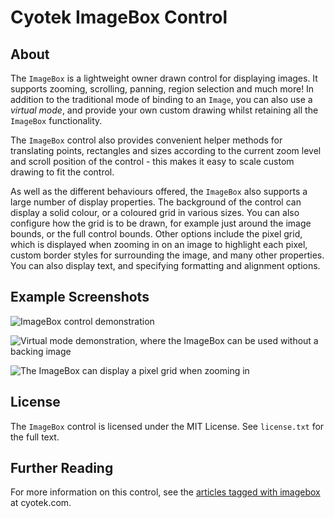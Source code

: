 # Cyotek ImageBox Control

## About
The `ImageBox` is a lightweight owner drawn control for displaying images. It supports zooming, scrolling, panning, region selection and much more! In addition to the traditional mode of binding to an `Image`, you can also use a *virtual mode*, and provide your own custom drawing whilst retaining all the `ImageBox` functionality. 

The `ImageBox` control also provides convenient helper methods for translating points, rectangles and sizes according to the current zoom level and scroll position of the control - this makes it easy to scale custom drawing to fit the control.

As well as the different behaviours offered, the `ImageBox` also supports a large number of display properties. The background of the control can display a solid colour, or a coloured grid in various sizes. You can also configure how the grid is to be drawn, for example just around the image bounds, or the full control bounds. Other options include the pixel grid, which is displayed when zooming in on an image to highlight each pixel, custom border styles for surrounding the image, and many other properties. You can also display text, and specifying formatting and alignment options.

## Example Screenshots

![ImageBox control demonstration](http://static.cyotek.com/files/articleimages/imgbox-5a.png)

![Virtual mode demonstration, where the ImageBox can be used without a backing image](http://static.cyotek.com/files/articleimages/imgbox-6a.png)

![The ImageBox can display a pixel grid when zooming in](http://static.cyotek.com/files/articleimages/imgbox-6b.png)

## License

The `ImageBox` control is licensed under the MIT License. See `license.txt` for the full text. 

## Further Reading

For more information on this control, see the [articles tagged with imagebox](http://cyotek.com/blog/tag/imagebox) at cyotek.com.